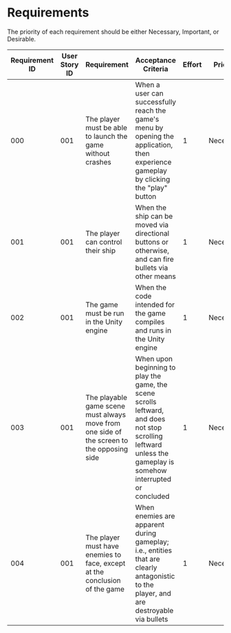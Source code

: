 # Requirements

The priority of each requirement should be either Necessary, Important, or Desirable.

| Requirement ID | User Story ID | Requirement | Acceptance Criteria | Effort | Priority | Status |
|----------------|---------------|-------------|---------------------|--------|----------|--------|
|            000 |           001 | The player must be able to launch the game without crashes             | When a user can successfully reach the game's menu by opening the application, then experience gameplay by clicking the "play" button | 1 | Necessary | Unverified |
|            001 |           001 | The player can control their ship   | When the ship can be moved via directional buttons or otherwise, and can fire bullets via other means | 1 | Necessary | Unverified |
|            002 |           001 | The game must be run in the Unity engine | When the code intended for the game compiles and runs in the Unity engine | 1 | Necessary | Verified |
|            003 |           001 | The playable game scene must always move from one side of the screen to the opposing side | When upon beginning to play the game, the scene scrolls leftward, and does not stop scrolling leftward unless the gameplay is somehow interrupted or concluded | 1 | Necessary | Unverified |
|            004 |           001 | The player must have enemies to face, except at the conclusion of the game   | When enemies are apparent during gameplay; i.e., entities that are clearly antagonistic to the player, and are destroyable via bullets | 1 | Necessary | Unverified |
